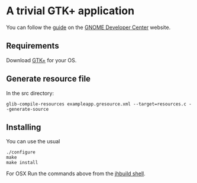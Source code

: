 A trivial GTK+ application
==========================

You can follow the [guide](https://developer.gnome.org/gtk3/stable/ch01s04.html) on the [GNOME Developer Center](https://developer.gnome.org/) website.

Requirements
------------
Download [GTK+](https://www.gtk.org/download/index.php) for your OS.

Generate resource file
----------------------
In the src directory:

    glib-compile-resources exampleapp.gresource.xml --target=resources.c --generate-source

Installing
----------
You can use the usual

    ./configure
    make
    make install

For OSX
Run the commands above from the [jhbuild shell](https://wiki.gnome.org/Projects/GTK+/OSX/Building).
